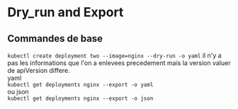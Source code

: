 # Dry_run and Export 
## Commandes de base

``kubectl create deployment two --image=nginx --dry-run -o yaml`` 
il n'y a pas les informations que l'on a enlevees precedement 
mais la version valuer de apiVersion differe.    
yaml  
``kubectl get deployments nginx --export -o yaml``  
ou json  
``kubectl get deployments nginx --export -o json``  


 
